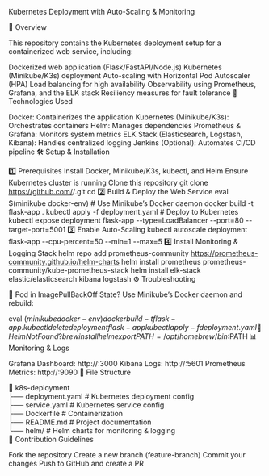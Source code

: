 Kubernetes Deployment with Auto-Scaling & Monitoring

📌 Overview

This repository contains the Kubernetes deployment setup for a containerized web service, including:

Dockerized web application (Flask/FastAPI/Node.js)
Kubernetes (Minikube/K3s) deployment
Auto-scaling with Horizontal Pod Autoscaler (HPA)
Load balancing for high availability
Observability using Prometheus, Grafana, and the ELK stack
Resiliency measures for fault tolerance
🚀 Technologies Used

Docker: Containerizes the application
Kubernetes (Minikube/K3s): Orchestrates containers
Helm: Manages dependencies
Prometheus & Grafana: Monitors system metrics
ELK Stack (Elasticsearch, Logstash, Kibana): Handles centralized logging
Jenkins (Optional): Automates CI/CD pipeline
🛠️ Setup & Installation

1️⃣ Prerequisites
Install Docker, Minikube/K3s, kubectl, and Helm
Ensure Kubernetes cluster is running
Clone this repository
git clone https://github.com/<your-username>/<repo-name>.git
cd <repo-name>
2️⃣ Build & Deploy the Web Service
eval $(minikube docker-env)  # Use Minikube’s Docker daemon
docker build -t flask-app .
kubectl apply -f deployment.yaml  # Deploy to Kubernetes
kubectl expose deployment flask-app --type=LoadBalancer --port=80 --target-port=5001
3️⃣ Enable Auto-Scaling
kubectl autoscale deployment flask-app --cpu-percent=50 --min=1 --max=5
4️⃣ Install Monitoring & Logging Stack
helm repo add prometheus-community https://prometheus-community.github.io/helm-charts
helm install prometheus prometheus-community/kube-prometheus-stack
helm install elk-stack elastic/elasticsearch kibana logstash
⚙️ Troubleshooting

🛑 Pod in ImagePullBackOff State?
Use Minikube’s Docker daemon and rebuild:

eval $(minikube docker-env)
docker build -t flask-app .
kubectl delete deployment flask-app
kubectl apply -f deployment.yaml
🛑 Helm Not Found?
brew install helm
export PATH=/opt/homebrew/bin:$PATH
📊 Monitoring & Logs

Grafana Dashboard: http://<minikube-ip>:3000
Kibana Logs: http://<minikube-ip>:5601
Prometheus Metrics: http://<minikube-ip>:9090
📄 File Structure

📁 k8s-deployment  
├── deployment.yaml        # Kubernetes deployment config  
├── service.yaml           # Kubernetes service config  
├── Dockerfile             # Containerization  
├── README.md              # Project documentation  
└── helm/                  # Helm charts for monitoring & logging  
🤝 Contribution Guidelines

Fork the repository
Create a new branch (feature-branch)
Commit your changes
Push to GitHub and create a PR


